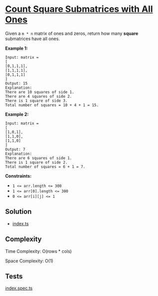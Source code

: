 # [Count Square Submatrices with All Ones](https://leetcode.com/problems/count-square-submatrices-with-all-ones/)

Given a `m * n` matrix of ones and zeros, return how many **square** submatrices have all ones.

**Example 1:**

```
Input: matrix =
[
[0,1,1,1],
[1,1,1,1],
[0,1,1,1]
]
Output: 15
Explanation:
There are 10 squares of side 1.
There are 4 squares of side 2.
There is 1 square of side 3.
Total number of squares = 10 + 4 + 1 = 15.
```

**Example 2:**

```
Input: matrix =
[
[1,0,1],
[1,1,0],
[1,1,0]
]
Output: 7
Explanation:
There are 6 squares of side 1.
There is 1 square of side 2.
Total number of squares = 6 + 1 = 7.
```

**Constraints:**

- `1 <= arr.length <= 300`
- `1 <= arr[0].length <= 300`
- `0 <= arr[i][j] <= 1`

## Solution

- [index.ts](https://github.com/kutyepov/May-LeetCoding-Challenge/blob/master/src/src/count-square-submatrices-with-all-ones/index.ts)

## Complexity

Time Complexity: O(rows \* cols)

Space Complexity: O(1)

## Tests

[index.spec.ts](https://github.com/kutyepov/May-LeetCoding-Challenge/blob/master/src/count-square-submatrices-with-all-ones/index.spec.ts)
